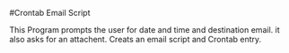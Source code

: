 #Crontab Email Script

This Program prompts the user for date and time and destination email. 
it also asks for an attachent. Creats an email script and Crontab entry.
